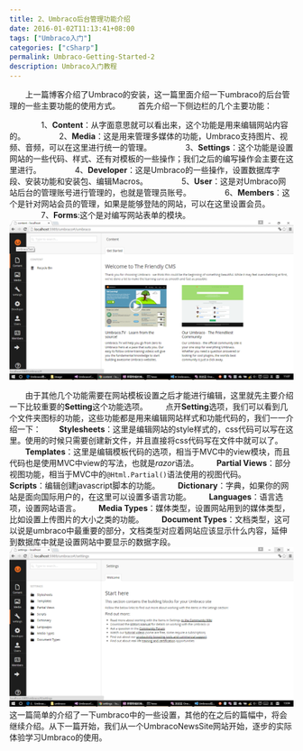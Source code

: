 ```yaml
---
title: 2、Umbraco后台管理功能介绍
date: 2016-01-02T11:13:41+08:00
tags: ["Umbraco入门"]
categories: ["cSharp"]
permalink: Umbraco-Getting-Started-2
description: Umbraco入门教程
---
```

　　上一篇博客介绍了Umbraco的安装，这一篇里面介绍一下umbraco的后台管理的一些主要功能的使用方式。
　　首先介绍一下侧边栏的几个主要功能：
<!--more-->
　　　　1、**Content**：从字面意思就可以看出来，这个功能是用来编辑网站内容的。
　　　　2、**Media**：这是用来管理多媒体的功能，Umbraco支持图片、视频、音频，可以在这里进行统一的管理。
　　　　3、**Settings**：这个功能是设置网站的一些代码、样式、还有对模板的一些操作；我们之后的编写操作会主要在这里进行。
　　　　4、**Developer**：这是Umbraco的一些操作，设置数据库字段、安装功能和安装包、编辑Macros。
　　　　5、**User**：这是对Umbraco网站后台的管理账号进行管理的，也就是管理员账号。
　　　　6、**Members**：这个是针对网站会员的管理，如果是能够登陆的网站，可以在这里设置会员。
　　　　7、**Forms**:这个是对编写网站表单的模块。
![](/image/umbraco/backoffice1.png)

　　由于其他几个功能需要在网站模板设置之后才能进行编辑，这里就先主要介绍一下比较重要的**Setting**这个功能选项。
　　点开**Setting**选项，我们可以看到几个文件夹图标的功能，这些功能都是用来编辑网站样式和功能代码的，我们一一介绍一下：
　　**Stylesheets**：这里是编辑网站的style样式的，css代码可以写在这里。使用的时候只需要创建新文件，并且直接将css代码写在文件中就可以了。
　　**Templates**：这里是编辑模板代码的选项，相当于MVC中的view模块，而且代码也是使用MVC中view的写法，也就是*razor*语法。
　　**Partial Views**：部分视图功能，相当于MVC中的`@Html.Partial()`语法使用的视图代码。
　　**Scripts**：编辑创建javascript脚本的功能。
　　**Dictionary**：字典，如果你的网站是面向国际用户的，在这里可以设置多语言功能。
　　**Languages**：语言选项，设置网站语言。
　　**Media Types**：媒体类型，设置网站用到的媒体类型，比如设置上传图片的大小之类的功能。
　　**Document Types**：文档类型，这可以说是umbraco中最重要的部分，文档类型对应着网站应该显示什么内容，延伸到数据库中就是设置网站中要显示的数据字段。
    ![](/image/umbraco/backoffice3.png)
　　
　　这一篇简单的介绍了一下umbraco中的一些设置，其他的在之后的篇幅中，将会继续介绍。从下一篇开始，我们从一个UmbracoNewsSite网站开始，逐步的实际体验学习Umbraco的使用。
　　
